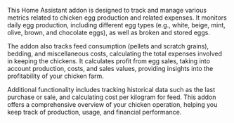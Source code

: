 This Home Assistant addon is designed to track and manage various metrics related to chicken egg production and related expenses. It monitors daily egg production, including different egg types (e.g., white, beige, mint, olive, brown, and chocolate eggs), as well as broken and stored eggs.

The addon also tracks feed consumption (pellets and scratch grains), bedding, and miscellaneous costs, calculating the total expenses involved in keeping the chickens. It calculates profit from egg sales, taking into account production, costs, and sales values, providing insights into the profitability of your chicken farm.

Additional functionality includes tracking historical data such as the last purchase or sale, and calculating cost per kilogram for feed. This addon offers a comprehensive overview of your chicken operation, helping you keep track of production, usage, and financial performance.

